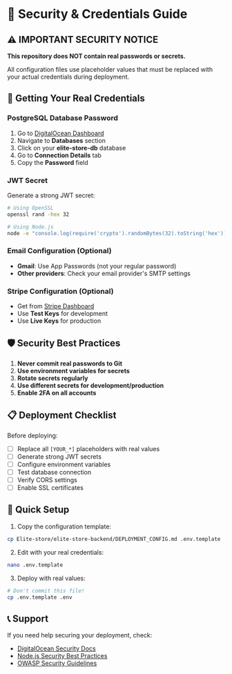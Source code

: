 # 🔐 Security & Credentials Guide

## ⚠️ IMPORTANT SECURITY NOTICE

**This repository does NOT contain real passwords or secrets.**

All configuration files use placeholder values that must be replaced with your actual credentials during deployment.

## 🔑 Getting Your Real Credentials

### PostgreSQL Database Password
1. Go to [DigitalOcean Dashboard](https://cloud.digitalocean.com/)
2. Navigate to **Databases** section
3. Click on your **elite-store-db** database
4. Go to **Connection Details** tab
5. Copy the **Password** field

### JWT Secret
Generate a strong JWT secret:
```bash
# Using OpenSSL
openssl rand -hex 32

# Using Node.js
node -e "console.log(require('crypto').randomBytes(32).toString('hex'))"
```

### Email Configuration (Optional)
- **Gmail**: Use App Passwords (not your regular password)
- **Other providers**: Check your email provider's SMTP settings

### Stripe Configuration (Optional)
- Get from [Stripe Dashboard](https://dashboard.stripe.com/)
- Use **Test Keys** for development
- Use **Live Keys** for production

## 🛡️ Security Best Practices

1. **Never commit real passwords to Git**
2. **Use environment variables for secrets**
3. **Rotate secrets regularly**
4. **Use different secrets for development/production**
5. **Enable 2FA on all accounts**

## 📋 Deployment Checklist

Before deploying:
- [ ] Replace all `[YOUR_*]` placeholders with real values
- [ ] Generate strong JWT secrets
- [ ] Configure environment variables
- [ ] Test database connection
- [ ] Verify CORS settings
- [ ] Enable SSL certificates

## 🚀 Quick Setup

1. Copy the configuration template:
```bash
cp Elite-store/elite-store-backend/DEPLOYMENT_CONFIG.md .env.template
```

2. Edit with your real credentials:
```bash
nano .env.template
```

3. Deploy with real values:
```bash
# Don't commit this file!
cp .env.template .env
```

## 📞 Support

If you need help securing your deployment, check:
- [DigitalOcean Security Docs](https://docs.digitalocean.com/products/droplets/how-to/secure/)
- [Node.js Security Best Practices](https://nodejs.org/en/docs/guides/security/)
- [OWASP Security Guidelines](https://owasp.org/)
